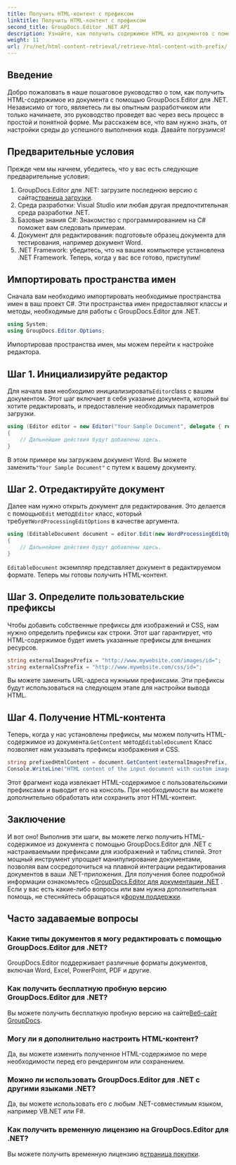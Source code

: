 ```yaml
---
title: Получить HTML-контент с префиксом
linktitle: Получить HTML-контент с префиксом
second_title: GroupDocs.Editor .NET API
description: Узнайте, как получить содержимое HTML из документов с помощью GroupDocs.Editor для .NET с настраиваемыми префиксами для изображений и таблиц стилей. Пошаговое руководство включено.
weight: 11
url: /ru/net/html-content-retrieval/retrieve-html-content-with-prefix/
---
```

## Введение
Добро пожаловать в наше пошаговое руководство о том, как получить HTML-содержимое из документа с помощью GroupDocs.Editor для .NET. Независимо от того, являетесь ли вы опытным разработчиком или только начинаете, это руководство проведет вас через весь процесс в простой и понятной форме. Мы расскажем все, что вам нужно знать, от настройки среды до успешного выполнения кода. Давайте погрузимся!
## Предварительные условия
Прежде чем мы начнем, убедитесь, что у вас есть следующие предварительные условия:
1.  GroupDocs.Editor для .NET: загрузите последнюю версию с сайта[страница загрузки](https://releases.groupdocs.com/editor/net/).
2. Среда разработки: Visual Studio или любая другая предпочтительная среда разработки .NET.
3. Базовые знания C#: Знакомство с программированием на C# поможет вам следовать примерам.
4. Документ для редактирования: подготовьте образец документа для тестирования, например документ Word.
5. .NET Framework: убедитесь, что на вашем компьютере установлена .NET Framework.
Теперь, когда у вас все готово, приступим!
## Импортировать пространства имен
Сначала вам необходимо импортировать необходимые пространства имен в ваш проект C#. Эти пространства имен предоставляют классы и методы, необходимые для работы с GroupDocs.Editor для .NET.
```csharp
using System;
using GroupDocs.Editor.Options;
```
Импортировав пространства имен, мы можем перейти к настройке редактора.
## Шаг 1. Инициализируйте редактор
 Для начала вам необходимо инициализировать`Editor`class с вашим документом. Этот шаг включает в себя указание документа, который вы хотите редактировать, и предоставление необходимых параметров загрузки.
```csharp
using (Editor editor = new Editor("Your Sample Document", delegate { return new WordProcessingLoadOptions(); }))
{
    // Дальнейшие действия будут добавлены здесь.
}
```
 В этом примере мы загружаем документ Word. Вы можете заменить`"Your Sample Document"` с путем к вашему документу.
## Шаг 2. Отредактируйте документ
 Далее нам нужно открыть документ для редактирования. Это делается с помощью`Edit` метод`Editor` класс, который требует`WordProcessingEditOptions` в качестве аргумента.
```csharp
using (EditableDocument document = editor.Edit(new WordProcessingEditOptions()))
{
    // Дальнейшие действия будут добавлены здесь.
}
```
`EditableDocument` экземпляр представляет документ в редактируемом формате. Теперь мы готовы получить HTML-контент.
## Шаг 3. Определите пользовательские префиксы
Чтобы добавить собственные префиксы для изображений и CSS, нам нужно определить префиксы как строки. Этот шаг гарантирует, что HTML-содержимое будет иметь указанные префиксы для внешних ресурсов.
```csharp
string externalImagesPrefix = "http://www.mywebsite.com/images/id=";
string externalCssPrefix = "http://www.mywebsite.com/css/id=";
```
Вы можете заменить URL-адреса нужными префиксами. Эти префиксы будут использоваться на следующем этапе для настройки вывода HTML.
## Шаг 4. Получение HTML-контента
Теперь, когда у нас установлены префиксы, мы можем получить HTML-содержимое из документа.`GetContent` метод`EditableDocument` Класс позволяет нам указывать префиксы изображения и CSS.
```csharp
string prefixedHtmlContent = document.GetContent(externalImagesPrefix, externalCssPrefix);
Console.WriteLine("HTML content of the input document with custom image and stylesheet prefixes: {0}", prefixedHtmlContent);
```
Этот фрагмент кода извлекает HTML-содержимое с пользовательскими префиксами и выводит его на консоль. При необходимости вы можете дополнительно обработать или сохранить этот HTML-контент.
## Заключение
И вот оно! Выполнив эти шаги, вы можете легко получить HTML-содержимое из документа с помощью GroupDocs.Editor для .NET с настраиваемыми префиксами для изображений и таблиц стилей. Этот мощный инструмент упрощает манипулирование документами, позволяя вам сосредоточиться на плавной интеграции редактирования документов в ваши .NET-приложения.
 Для получения более подробной информации ознакомьтесь с[GroupDocs.Editor для документации .NET](https://tutorials.groupdocs.com/editor/net/) . Если у вас есть какие-либо вопросы или вам нужна дополнительная помощь, не стесняйтесь обращаться к[форум поддержки](https://forum.groupdocs.com/c/editor/20).
## Часто задаваемые вопросы
### Какие типы документов я могу редактировать с помощью GroupDocs.Editor для .NET?
GroupDocs.Editor поддерживает различные форматы документов, включая Word, Excel, PowerPoint, PDF и другие.
### Как получить бесплатную пробную версию GroupDocs.Editor для .NET?
 Вы можете получить бесплатную пробную версию на сайте[Веб-сайт GroupDocs](https://releases.groupdocs.com/).
### Могу ли я дополнительно настроить HTML-контент?
Да, вы можете изменить полученное HTML-содержимое по мере необходимости перед его рендерингом или сохранением.
### Можно ли использовать GroupDocs.Editor для .NET с другими языками .NET?
Да, вы можете использовать его с любым .NET-совместимым языком, например VB.NET или F#.
### Как получить временную лицензию на GroupDocs.Editor для .NET?
 Вы можете получить временную лицензию в[страница покупки](https://purchase.groupdocs.com/temporary-license/).